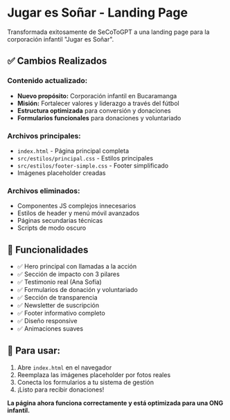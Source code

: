# Jugar es Soñar - Landing Page

Transformada exitosamente de SeCoToGPT a una landing page para la corporación infantil "Jugar es Soñar".

## ✅ Cambios Realizados

### Contenido actualizado:
- **Nuevo propósito:** Corporación infantil en Bucaramanga
- **Misión:** Fortalecer valores y liderazgo a través del fútbol
- **Estructura optimizada** para conversión y donaciones
- **Formularios funcionales** para donaciones y voluntariado

### Archivos principales:
- `index.html` - Página principal completa
- `src/estilos/principal.css` - Estilos principales
- `src/estilos/footer-simple.css` - Footer simplificado
- Imágenes placeholder creadas

### Archivos eliminados:
- Componentes JS complejos innecesarios
- Estilos de header y menú móvil avanzados
- Páginas secundarias técnicas
- Scripts de modo oscuro

## 🎯 Funcionalidades

- ✅ Hero principal con llamadas a la acción
- ✅ Sección de impacto con 3 pilares
- ✅ Testimonio real (Ana Sofía)
- ✅ Formularios de donación y voluntariado
- ✅ Sección de transparencia
- ✅ Newsletter de suscripción
- ✅ Footer informativo completo
- ✅ Diseño responsive
- ✅ Animaciones suaves

## 🚀 Para usar:

1. Abre `index.html` en el navegador
2. Reemplaza las imágenes placeholder por fotos reales
3. Conecta los formularios a tu sistema de gestión
4. ¡Listo para recibir donaciones!

**La página ahora funciona correctamente y está optimizada para una ONG infantil.**
